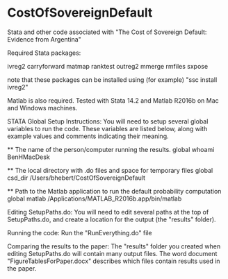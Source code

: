 # CostOfSovereignDefault
Stata and other code associated with "The Cost of Sovereign Default: Evidence from Argentina"

Required Stata packages:

ivreg2
carryforward
matmap
ranktest
outreg2
mmerge
rmfiles
sxpose


note that these packages can be installed using (for example)
"ssc install ivreg2"


Matlab is also required. Tested with Stata 14.2 and Matlab R2016b on Mac and Windows 
machines.

STATA Global Setup Instructions:
You will need to setup several global variables to run the code. These variables are 
listed below, along with example values and comments indicating their meaning.

** The name of the person/computer running the results. 
global whoami BenHMacDesk

** The local directory with .do files and space for temporary files
global csd_dir /Users/bhebert/CostOfSovereignDefault

** Path to the Matlab application to run the default probability computation
global matlab /Applications/MATLAB_R2016b.app/bin/matlab

Editing SetupPaths.do:
You will need to edit several paths at the top of SetupPaths.do, and create a location for
the output (the "results" folder).

Running the code:
Run the "RunEverything.do" file

Comparing the results to the paper:
The "results" folder you created when editing SetupPaths.do will contain many output 
files. The word document "FigureTablesForPaper.docx" describes which files contain results 
used in the paper.